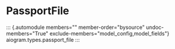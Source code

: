 # PassportFile

::: {.automodule members="" member-order="bysource" undoc-members="True" exclude-members="model_config,model_fields"}
aiogram.types.passport_file
:::
